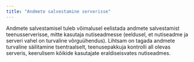 ```yaml
---
title: "Andmete salvestamine serverisse"
---
```

Andmete salvestamisel tuleb võimalusel eelistada andmete salvestamist
teenusserverisse, mitte kasutaja nutiseadmesse (eeldusel, et nutiseadme ja
serveri vahel on turvaline võrguühendus). Lihtsam on tagada andmete turvaline
säilitamine tsentraalselt, teenusepakkuja kontrolli all olevas serveris,
keerulisem kõikide kasutajate eraldiseisvates nutiseadmes.
